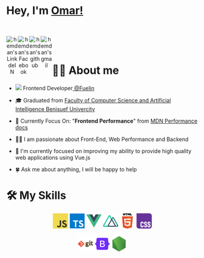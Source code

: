 
# Hey, I'm [Omar!](https://www.linkedin.com/in/omar-adel%F0%9F%87%B5%F0%9F%87%B8-747786293/) 

<br/>

<div align="center">

<a href="https://www.linkedin.com/in/omar-adel%F0%9F%87%B5%F0%9F%87%B8-747786293/"><img align="left" alt="hemdan's LinkdeIN" width="30px" src="https://cdn-icons-png.flaticon.com/512/174/174857.png" draggable="false" /></a>

<a href="https://www.facebook.com/omr.adelbakry.1">
  <img align="left" alt="hemdan's Facebook" width="30px" src="https://cdn-icons-png.flaticon.com/512/733/733547.png" draggable="false" />
</a>
  
<a href="https://github.com/omradel">
  <img align="left" alt="hemdan's github" width="30px" src="https://cdn-icons-png.flaticon.com/512/733/733609.png" />
</a>

<a href="mailto:omradelbakry375@gmail.com">
  <img align="left" alt="hemdan's gmail" width="30px" src="https://cdn-icons-png.flaticon.com/512/281/281769.png" draggable="false" />
</a>

</div>

<br />
<br />

# 👨‍💻 About me

- <img src="https://fuelin.net/assets/home/logo.png" width="20" draggable="false"> Frontend Developer<a href="https://fuelin.net/"> @Fuelin </a>

- 🎓 Graduated from <a href="https://fci.bsu.edu.eg/">Faculty of Computer Science and Artificial Intelligence Benisuef Univercity</a>

- 📖 Currently Focus On: "**Frontend Performance**" from  <a href="https://developer.mozilla.org/en-US/docs/Web/Performance">MDN Performance docs</a>

- 🏃‍♂️ I am passionate about Front-End, Web Performance and Backend 

- 🚧 I'm currently focused on improving my ability to provide high quality web applications using Vue.js

- 🍀 Ask me about anything, I will be happy to help

# 🛠️ My Skills

<div align="center">

<code><img height="40" src="https://raw.githubusercontent.com/github/explore/80688e429a7d4ef2fca1e82350fe8e3517d3494d/topics/javascript/javascript.png"></code>
<code><img height="40" src="https://raw.githubusercontent.com/devicons/devicon/master/icons/typescript/typescript-original.svg"></code>
<code><img height="40" src="https://raw.githubusercontent.com/github/explore/80688e429a7d4ef2fca1e82350fe8e3517d3494d/topics/vue/vue.png"></code>
<code><img height="40" src="https://raw.githubusercontent.com/devicons/devicon/master/icons/nuxtjs/nuxtjs-original.svg"></code>
<code><img height="40" src="https://raw.githubusercontent.com/github/explore/80688e429a7d4ef2fca1e82350fe8e3517d3494d/topics/html/html.png"></code>
<code><img height="40" src="https://raw.githubusercontent.com/github/explore/80688e429a7d4ef2fca1e82350fe8e3517d3494d/topics/css/css.png"></code>
<br /> <br />
<code><img height="40" src="https://raw.githubusercontent.com/github/explore/80688e429a7d4ef2fca1e82350fe8e3517d3494d/topics/git/git.png"></code>
<code><img src="https://raw.githubusercontent.com/devicons/devicon/master/icons/bootstrap/bootstrap-plain.svg" alt="bootstrap" width="40" height="40" /></code>
<code><img height="40" src="https://raw.githubusercontent.com/devicons/devicon/master/icons/nodejs/nodejs-original.svg"></code>

</div>

<br /><br />

